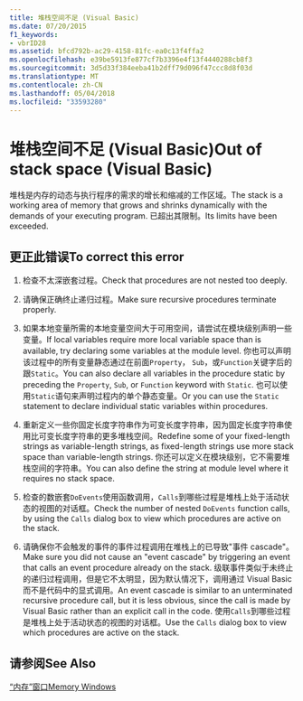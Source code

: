 ```yaml
---
title: 堆栈空间不足 (Visual Basic)
ms.date: 07/20/2015
f1_keywords:
- vbrID28
ms.assetid: bfcd792b-ac29-4158-81fc-ea0c13f4ffa2
ms.openlocfilehash: e39be5913fe877cf7b3396e4f13f4440288cb8f3
ms.sourcegitcommit: 3d5d33f384eeba41b2dff79d096f47ccc8d8f03d
ms.translationtype: MT
ms.contentlocale: zh-CN
ms.lasthandoff: 05/04/2018
ms.locfileid: "33593280"
---
```

# <a name="out-of-stack-space-visual-basic"></a><span data-ttu-id="a03e5-102">堆栈空间不足 (Visual Basic)</span><span class="sxs-lookup"><span data-stu-id="a03e5-102">Out of stack space (Visual Basic)</span></span>
<span data-ttu-id="a03e5-103">堆栈是内存的动态与执行程序的需求的增长和缩减的工作区域。</span><span class="sxs-lookup"><span data-stu-id="a03e5-103">The stack is a working area of memory that grows and shrinks dynamically with the demands of your executing program.</span></span> <span data-ttu-id="a03e5-104">已超出其限制。</span><span class="sxs-lookup"><span data-stu-id="a03e5-104">Its limits have been exceeded.</span></span>  
  
## <a name="to-correct-this-error"></a><span data-ttu-id="a03e5-105">更正此错误</span><span class="sxs-lookup"><span data-stu-id="a03e5-105">To correct this error</span></span>  
  
1.  <span data-ttu-id="a03e5-106">检查不太深嵌套过程。</span><span class="sxs-lookup"><span data-stu-id="a03e5-106">Check that procedures are not nested too deeply.</span></span>  
  
2.  <span data-ttu-id="a03e5-107">请确保正确终止递归过程。</span><span class="sxs-lookup"><span data-stu-id="a03e5-107">Make sure recursive procedures terminate properly.</span></span>  
  
3.  <span data-ttu-id="a03e5-108">如果本地变量所需的本地变量空间大于可用空间，请尝试在模块级别声明一些变量。</span><span class="sxs-lookup"><span data-stu-id="a03e5-108">If local variables require more local variable space than is available, try declaring some variables at the module level.</span></span> <span data-ttu-id="a03e5-109">你也可以声明该过程中的所有变量静态通过在前面`Property`， `Sub`，或`Function`关键字后的跟`Static`。</span><span class="sxs-lookup"><span data-stu-id="a03e5-109">You can also declare all variables in the procedure static by preceding the `Property`, `Sub`, or `Function` keyword with `Static`.</span></span> <span data-ttu-id="a03e5-110">也可以使用`Static`语句来声明过程内的单个静态变量。</span><span class="sxs-lookup"><span data-stu-id="a03e5-110">Or you can use the `Static` statement to declare individual static variables within procedures.</span></span>  
  
4.  <span data-ttu-id="a03e5-111">重新定义一些你固定长度字符串作为可变长度字符串，因为固定长度字符串使用比可变长度字符串的更多堆栈空间。</span><span class="sxs-lookup"><span data-stu-id="a03e5-111">Redefine some of your fixed-length strings as variable-length strings, as fixed-length strings use more stack space than variable-length strings.</span></span> <span data-ttu-id="a03e5-112">你还可以定义在模块级别，它不需要堆栈空间的字符串。</span><span class="sxs-lookup"><span data-stu-id="a03e5-112">You can also define the string at module level where it requires no stack space.</span></span>  
  
5.  <span data-ttu-id="a03e5-113">检查的数嵌套`DoEvents`使用函数调用，`Calls`到哪些过程是堆栈上处于活动状态的视图的对话框。</span><span class="sxs-lookup"><span data-stu-id="a03e5-113">Check the number of nested `DoEvents` function calls, by using the `Calls` dialog box to view which procedures are active on the stack.</span></span>  
  
6.  <span data-ttu-id="a03e5-114">请确保你不会触发的事件的事件过程调用在堆栈上的已导致"事件 cascade"。</span><span class="sxs-lookup"><span data-stu-id="a03e5-114">Make sure you did not cause an "event cascade" by triggering an event that calls an event procedure already on the stack.</span></span> <span data-ttu-id="a03e5-115">级联事件类似于未终止的递归过程调用，但是它不太明显，因为默认情况下，调用通过 Visual Basic 而不是代码中的显式调用。</span><span class="sxs-lookup"><span data-stu-id="a03e5-115">An event cascade is similar to an unterminated recursive procedure call, but it is less obvious, since the call is made by Visual Basic rather than an explicit call in the code.</span></span> <span data-ttu-id="a03e5-116">使用`Calls`到哪些过程是堆栈上处于活动状态的视图的对话框。</span><span class="sxs-lookup"><span data-stu-id="a03e5-116">Use the `Calls` dialog box to view which procedures are active on the stack.</span></span>  
  
## <a name="see-also"></a><span data-ttu-id="a03e5-117">请参阅</span><span class="sxs-lookup"><span data-stu-id="a03e5-117">See Also</span></span>  
 [<span data-ttu-id="a03e5-118">“内存”窗口</span><span class="sxs-lookup"><span data-stu-id="a03e5-118">Memory Windows</span></span>](/visualstudio/debugger/memory-windows)

